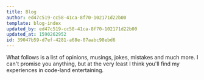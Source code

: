 ```yaml
---
title: Blog
author: ed47c519-cc58-41ca-8f70-102171d22b00
template: blog-index
updated_by: ed47c519-cc58-41ca-8f70-102171d22b00
updated_at: 1590262952
id: 39047b59-d7ef-4281-a68e-07aabc98ebd6
---
```

What follows is a list of opinions, musings, jokes, mistakes and much more. I can't promise you anything, but at the very least I think you'll find my experiences in code-land entertaining.
